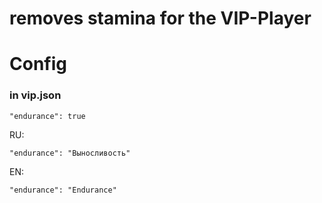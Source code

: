 # removes stamina for the VIP-Player

# Config

### in vip.json
`"endurance": true`


RU: 

`"endurance": "Выносливость"`

EN: 

`"endurance": "Endurance"`
 